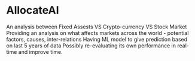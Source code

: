 # AllocateAI

An analysis between Fixed Assests VS Crypto-currency VS Stock Market
Providing an analysis on what affects markets across the world - potential factors, causes, inter-relations
Having ML model to give prediction based on last 5 years of data
Possibly re-evaluating its own performance in real-time and improve time.

